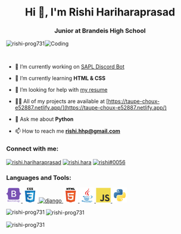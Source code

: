 <h1 align="center">Hi 👋, I'm Rishi Hariharaprasad</h1>
<h3 align="center">Junior at Brandeis High School</h3>
<img align="right" alt="Coding" width="400" src="https://cdn.dribbble.com/users/1162077/screenshots/3848914/programmer.gif">

<p align="left"> <img src="https://komarev.com/ghpvc/?username=rishi-prog731&label=Profile%20views&color=0e75b6&style=flat" alt="rishi-prog731" /> </p>

<p align="left"> <a href="https://twitter.com/" target="blank"><img src="https://img.shields.io/twitter/follow/?logo=twitter&style=for-the-badge" alt="" /></a> </p>

- 🔭 I’m currently working on [SAPL Discord Bot](https://github.com/Rishi-prog731/sapl-discord-bot)

- 🌱 I’m currently learning **HTML & CSS**

- 🤝 I’m looking for help with [my resume](https://github.com/Rishi-prog731/one-pager-resume)

- 👨‍💻 All of my projects are available at [https://taupe-choux-e52887.netlify.app/](https://taupe-choux-e52887.netlify.app/)

- 💬 Ask me about **Python**

- 📫 How to reach me **rishi.hhp@gmail.com**

<h3 align="left">Connect with me:</h3>
<p align="left">
<a href="https://fb.com/rishi.hariharaprasad" target="blank"><img align="center" src="https://raw.githubusercontent.com/rahuldkjain/github-profile-readme-generator/master/src/images/icons/Social/facebook.svg" alt="rishi.hariharaprasad" height="30" width="40" /></a>
<a href="https://instagram.com/rishi.hara" target="blank"><img align="center" src="https://raw.githubusercontent.com/rahuldkjain/github-profile-readme-generator/master/src/images/icons/Social/instagram.svg" alt="rishi.hara" height="30" width="40" /></a>
<a href="https://discord.gg/rishi#0056" target="blank"><img align="center" src="https://raw.githubusercontent.com/rahuldkjain/github-profile-readme-generator/master/src/images/icons/Social/discord.svg" alt="rishi#0056" height="30" width="40" /></a>
</p>

<h3 align="left">Languages and Tools:</h3>
<p align="left"> <a href="https://getbootstrap.com" target="_blank" rel="noreferrer"> <img src="https://raw.githubusercontent.com/devicons/devicon/master/icons/bootstrap/bootstrap-plain-wordmark.svg" alt="bootstrap" width="40" height="40"/> </a> <a href="https://www.w3schools.com/css/" target="_blank" rel="noreferrer"> <img src="https://raw.githubusercontent.com/devicons/devicon/master/icons/css3/css3-original-wordmark.svg" alt="css3" width="40" height="40"/> </a> <a href="https://www.djangoproject.com/" target="_blank" rel="noreferrer"> <img src="https://cdn.worldvectorlogo.com/logos/django.svg" alt="django" width="40" height="40"/> </a> <a href="https://www.w3.org/html/" target="_blank" rel="noreferrer"> <img src="https://raw.githubusercontent.com/devicons/devicon/master/icons/html5/html5-original-wordmark.svg" alt="html5" width="40" height="40"/> </a> <a href="https://www.java.com" target="_blank" rel="noreferrer"> <img src="https://raw.githubusercontent.com/devicons/devicon/master/icons/java/java-original.svg" alt="java" width="40" height="40"/> </a> <a href="https://developer.mozilla.org/en-US/docs/Web/JavaScript" target="_blank" rel="noreferrer"> <img src="https://raw.githubusercontent.com/devicons/devicon/master/icons/javascript/javascript-original.svg" alt="javascript" width="40" height="40"/> </a> <a href="https://www.python.org" target="_blank" rel="noreferrer"> <img src="https://raw.githubusercontent.com/devicons/devicon/master/icons/python/python-original.svg" alt="python" width="40" height="40"/> </a> </p>

<p><img align="left" src="https://github-readme-stats.vercel.app/api/top-langs?username=rishi-prog731&show_icons=true&locale=en&layout=compact" alt="rishi-prog731" /></p>

<p>&nbsp;<img align="center" src="https://github-readme-stats.vercel.app/api?username=rishi-prog731&show_icons=true&locale=en" alt="rishi-prog731" /></p>

<p><img align="center" src="https://github-readme-streak-stats.herokuapp.com/?user=rishi-prog731&" alt="rishi-prog731" /></p>
